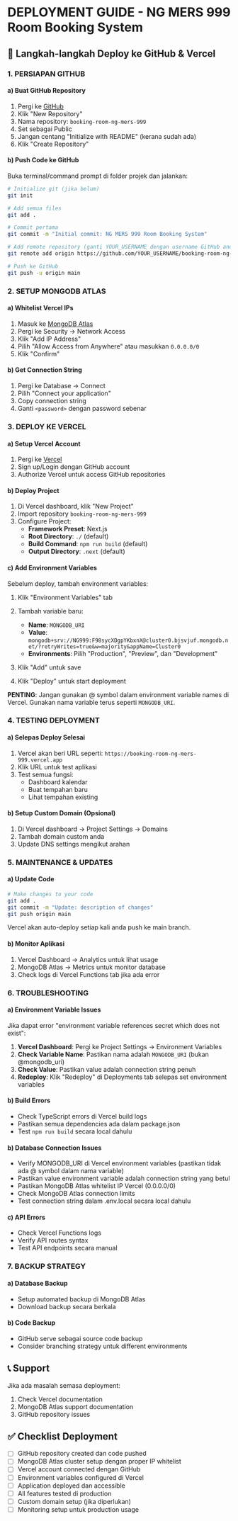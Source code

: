 # DEPLOYMENT GUIDE - NG MERS 999 Room Booking System

## 🚀 Langkah-langkah Deploy ke GitHub & Vercel

### 1. PERSIAPAN GITHUB

#### a) Buat GitHub Repository
1. Pergi ke [GitHub](https://github.com)
2. Klik "New Repository"
3. Nama repository: `booking-room-ng-mers-999`
4. Set sebagai Public
5. Jangan centang "Initialize with README" (kerana sudah ada)
6. Klik "Create Repository"

#### b) Push Code ke GitHub
Buka terminal/command prompt di folder projek dan jalankan:

```bash
# Initialize git (jika belum)
git init

# Add semua files
git add .

# Commit pertama
git commit -m "Initial commit: NG MERS 999 Room Booking System"

# Add remote repository (ganti YOUR_USERNAME dengan username GitHub anda)
git remote add origin https://github.com/YOUR_USERNAME/booking-room-ng-mers-999.git

# Push ke GitHub
git push -u origin main
```

### 2. SETUP MONGODB ATLAS

#### a) Whitelist Vercel IPs
1. Masuk ke [MongoDB Atlas](https://cloud.mongodb.com)
2. Pergi ke Security → Network Access
3. Klik "Add IP Address"
4. Pilih "Allow Access from Anywhere" atau masukkan `0.0.0.0/0`
5. Klik "Confirm"

#### b) Get Connection String
1. Pergi ke Database → Connect
2. Pilih "Connect your application"
3. Copy connection string
4. Ganti `<password>` dengan password sebenar

### 3. DEPLOY KE VERCEL

#### a) Setup Vercel Account
1. Pergi ke [Vercel](https://vercel.com)
2. Sign up/Login dengan GitHub account
3. Authorize Vercel untuk access GitHub repositories

#### b) Deploy Project
1. Di Vercel dashboard, klik "New Project"
2. Import repository `booking-room-ng-mers-999`
3. Configure Project:
   - **Framework Preset**: Next.js
   - **Root Directory**: `./` (default)
   - **Build Command**: `npm run build` (default)
   - **Output Directory**: `.next` (default)

#### c) Add Environment Variables
Sebelum deploy, tambah environment variables:

1. Klik "Environment Variables" tab
2. Tambah variable baru:
   - **Name**: `MONGODB_URI`
   - **Value**: `mongodb+srv://NG999:F98sycXDgpYKbxnX@cluster0.bjsvjuf.mongodb.net/?retryWrites=true&w=majority&appName=Cluster0`
   - **Environments**: Pilih "Production", "Preview", dan "Development"

3. Klik "Add" untuk save
4. Klik "Deploy" untuk start deployment

**PENTING**: Jangan gunakan @ symbol dalam environment variable names di Vercel. Gunakan nama variable terus seperti `MONGODB_URI`.

### 4. TESTING DEPLOYMENT

#### a) Selepas Deploy Selesai
1. Vercel akan beri URL seperti: `https://booking-room-ng-mers-999.vercel.app`
2. Klik URL untuk test aplikasi
3. Test semua fungsi:
   - Dashboard kalendar
   - Buat tempahan baru
   - Lihat tempahan existing

#### b) Setup Custom Domain (Opsional)
1. Di Vercel dashboard → Project Settings → Domains
2. Tambah domain custom anda
3. Update DNS settings mengikut arahan

### 5. MAINTENANCE & UPDATES

#### a) Update Code
```bash
# Make changes to your code
git add .
git commit -m "Update: description of changes"
git push origin main
```
Vercel akan auto-deploy setiap kali anda push ke main branch.

#### b) Monitor Aplikasi
1. Vercel Dashboard → Analytics untuk lihat usage
2. MongoDB Atlas → Metrics untuk monitor database
3. Check logs di Vercel Functions tab jika ada error

### 6. TROUBLESHOOTING

#### a) Environment Variable Issues
Jika dapat error "environment variable references secret which does not exist":

1. **Vercel Dashboard**: Pergi ke Project Settings → Environment Variables
2. **Check Variable Name**: Pastikan nama adalah `MONGODB_URI` (bukan @mongodb_uri)
3. **Check Value**: Pastikan value adalah connection string penuh
4. **Redeploy**: Klik "Redeploy" di Deployments tab selepas set environment variables

#### b) Build Errors
- Check TypeScript errors di Vercel build logs
- Pastikan semua dependencies ada dalam package.json
- Test `npm run build` secara local dahulu

#### b) Database Connection Issues
- Verify MONGODB_URI di Vercel environment variables (pastikan tidak ada @ symbol dalam nama variable)
- Pastikan value environment variable adalah connection string yang betul
- Pastikan MongoDB Atlas whitelist IP Vercel (0.0.0.0/0)
- Check MongoDB Atlas connection limits
- Test connection string dalam .env.local secara local dahulu

#### c) API Errors
- Check Vercel Functions logs
- Verify API routes syntax
- Test API endpoints secara manual

### 7. BACKUP STRATEGY

#### a) Database Backup
- Setup automated backup di MongoDB Atlas
- Download backup secara berkala

#### b) Code Backup
- GitHub serve sebagai source code backup
- Consider branching strategy untuk different environments

## 📞 Support

Jika ada masalah semasa deployment:
1. Check Vercel documentation
2. MongoDB Atlas support documentation  
3. GitHub repository issues

## ✅ Checklist Deployment

- [ ] GitHub repository created dan code pushed
- [ ] MongoDB Atlas cluster setup dengan proper IP whitelist
- [ ] Vercel account connected dengan GitHub
- [ ] Environment variables configured di Vercel
- [ ] Application deployed dan accessible
- [ ] All features tested di production
- [ ] Custom domain setup (jika diperlukan)
- [ ] Monitoring setup untuk production usage
